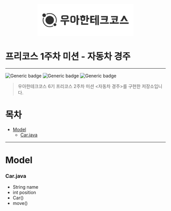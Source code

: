 <p align="center">
  <img src="./img/우테코.png" alt="우아한테크코스" width=300px">
</p>

# 프리코스 1주차 미션 - 자동차 경주

---
![Generic badge](https://img.shields.io/badge/precourse-week2-green.svg)
![Generic badge](https://img.shields.io/badge/test-0_passed-blue.svg)
![Generic badge](https://img.shields.io/badge/version-1.0.1-brightgreen.svg)

> 우아한테크코스 6기 프리코스 2주차 미션 <자동차 경주>를 구현한 저장소입니다.


# 목차
- [Model](Model)
  - [Car.java](Car.java)


---

# Model
### Car.java
- String name
- int position
- Car()
- move()


